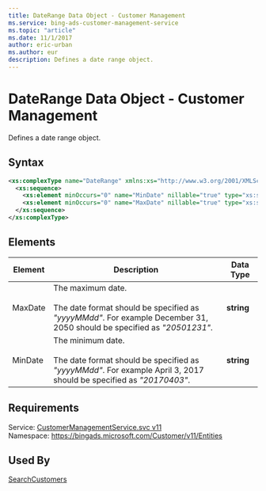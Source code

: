 ```yaml
---
title: DateRange Data Object - Customer Management
ms.service: bing-ads-customer-management-service
ms.topic: "article"
ms.date: 11/1/2017
author: eric-urban
ms.author: eur
description: Defines a date range object.
---
```

# DateRange Data Object - Customer Management
Defines a date range object.

## Syntax
```xml
<xs:complexType name="DateRange" xmlns:xs="http://www.w3.org/2001/XMLSchema">
  <xs:sequence>
    <xs:element minOccurs="0" name="MinDate" nillable="true" type="xs:string" />
    <xs:element minOccurs="0" name="MaxDate" nillable="true" type="xs:string" />
  </xs:sequence>
</xs:complexType>
```

## <a name="elements"></a>Elements

|Element|Description|Data Type|
|-----------|---------------|-------------|
|<a name="maxdate"></a>MaxDate|The maximum date.<br /><br /> The date format should be specified as *"yyyyMMdd"*. For example December 31, 2050 should be specified as *"20501231"*.|**string**|
|<a name="mindate"></a>MinDate|The minimum date.<br /><br /> The date format should be specified as *"yyyyMMdd"*. For example April 3, 2017 should be specified as *"20170403"*.|**string**|

## Requirements
Service: [CustomerManagementService.svc v11](https://clientcenter.api.bingads.microsoft.com/Api/CustomerManagement/v11/CustomerManagementService.svc)  
Namespace: https://bingads.microsoft.com/Customer/v11/Entities  

## Used By
[SearchCustomers](searchcustomers.md)  
